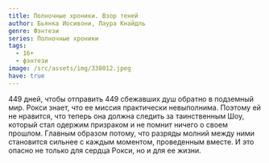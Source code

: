 ```yaml
---
title: Полночные хроники. Взор теней
author: Бьянка Иосивони, Лаура Кнайдль
genre: Фэнтези
series: Полночные хроники
tags:
  - 16+
  - фэнтези
image: /src/assets/img/338012.jpeg
have: true
---
```

449 дней, чтобы отправить 449 сбежавших душ обратно в подземный мир. Рокси знает, что ее миссия практически невыполнима. Поэтому ей не нравится, что теперь она должна следить за таинственным Шоу, который стал одержим призраком и не помнит ничего о своем прошлом. Главным образом потому, что разряды молний между ними становится сильнее с каждым моментом, проведенным вместе. И это опасно не только для сердца Рокси, но и для ее жизни.
